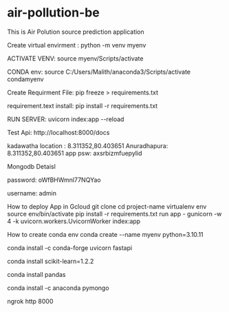 # air-pollution-be

This is Air Polution source prediction application

Create virtual envirment : python -m venv myenv

ACTIVATE VENV: source myenv/Scripts/activate

CONDA env: source C:/Users/Malith/anaconda3/Scripts/activate condamyenv

Create Requirment File: pip freeze > requirements.txt

requirement.text install: pip install -r requirements.txt

RUN SERVER: uvicorn index:app --reload

Test Api: http://localhost:8000/docs

kadawatha location : 8.311352,80.403651
Anuradhapura: 8.311352,80.403651
app psw: axsrbizmfuepylid

Mongodb Detaisl

password: oWfBHWmnl77NQYao

username: admin

How to deploy App in Gcloud
git clone
cd project-name
virtualenv env
source env/bin/activate
pip install -r requirements.txt
run app - gunicorn -w 4 -k uvicorn.workers.UvicornWorker index:app

How to create conda env
conda create --name myenv python=3.10.11

conda install -c conda-forge uvicorn fastapi

conda install scikit-learn=1.2.2

conda install pandas

conda install -c anaconda pymongo

ngrok http 8000
